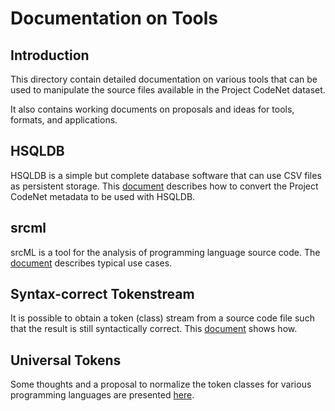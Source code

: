 # Documentation on Tools

## Introduction

This directory contain detailed documentation on various tools that
can be used to manipulate the source files available in the Project CodeNet
dataset.

It also contains working documents on proposals and ideas for tools,
formats, and applications.

## HSQLDB

HSQLDB is a simple but complete database software that can use CSV files as
persistent storage. This [document](./HSQLDB.md) describes how to convert the
Project CodeNet metadata to be used with HSQLDB.

## srcml

srcML is a tool for the analysis of programming language source code.
The [document](./srcml.md) describes typical use cases.

## Syntax-correct Tokenstream

It is possible to obtain a token (class) stream from a source code file such
that the result is still syntactically correct. This
[document](./syntax-correct-tokenstream.md) shows how.

## Universal Tokens

Some thoughts and a proposal to normalize the token classes for various
programming languages are presented [here](./universal_tokens.md).
